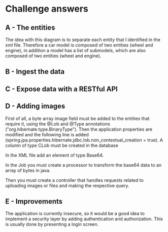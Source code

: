 # Challenge answers

## A - The entities
The idea with this diagram is to separate each entity that I identified in the xml file. Therefore a car model is composed of two entities (wheel and engine), in addition a model has a list of submodels, which are also composed of two entities (wheel and engine).
## B - Ingest the data

## C - Expose data with a RESTful API

## D - Adding images
First of all, a byte array image field must be added to the entities that require it, using the @Lob and @Type annotations ("org.hibernate.type.BinaryType"). Then the application properties are modified and the following line is added (spring.jpa.properties.hibernate.jdbc.lob.non_contextual_creation = true). A column of type CLob must be created in the database

In the XML file add an element of type Base64.

In the Job you must create a processor to transform the base64 data to an array of bytes in java.

Then you must create a controller that handles requests related to uploading images or files and making the respective query.
## E - Improvements
The application is currently insecure, so it would be a good idea to implement a security layer by adding authentication and authorization. This is usually done by presenting a login screen.